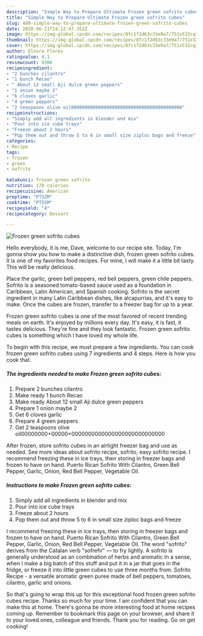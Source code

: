 ```yaml
---
description: "Simple Way to Prepare Ultimate Frozen green sofrito cubes"
title: "Simple Way to Prepare Ultimate Frozen green sofrito cubes"
slug: 489-simple-way-to-prepare-ultimate-frozen-green-sofrito-cubes
date: 2020-06-21T14:12:47.352Z
image: https://img-global.cpcdn.com/recipes/8fc1f2d63c33e9a7/751x532cq70/frozen-green-sofrito-cubes-recipe-main-photo.jpg
thumbnail: https://img-global.cpcdn.com/recipes/8fc1f2d63c33e9a7/751x532cq70/frozen-green-sofrito-cubes-recipe-main-photo.jpg
cover: https://img-global.cpcdn.com/recipes/8fc1f2d63c33e9a7/751x532cq70/frozen-green-sofrito-cubes-recipe-main-photo.jpg
author: Elnora Flores
ratingvalue: 4.1
reviewcount: 9306
recipeingredient:
- "2 bunches cilantro"
- "1 bunch Recao"
- " About 12 small Aji dulce green peppers"
- "1 onion maybe 2"
- "6 cloves garlic"
- "4 green peppers"
- "2 teaspoons olive oil00000000000000000000000000000000000000000"
recipeinstructions:
- "Simply add all ingredients in blender and mix"
- "Pour into ice cube trays"
- "Freeze about 2 hours"
- "Pop them out and throw 5 to 6 in small size ziploc bags and freeze"
categories:
- Recipe
tags:
- frozen
- green
- sofrito

katakunci: frozen green sofrito 
nutrition: 170 calories
recipecuisine: American
preptime: "PT32M"
cooktime: "PT55M"
recipeyield: "4"
recipecategory: Dessert

---
```



![Frozen green sofrito cubes](https://img-global.cpcdn.com/recipes/8fc1f2d63c33e9a7/751x532cq70/frozen-green-sofrito-cubes-recipe-main-photo.jpg)

Hello everybody, it is me, Dave, welcome to our recipe site. Today, I'm gonna show you how to make a distinctive dish, frozen green sofrito cubes. It is one of my favorites food recipes. For mine, I will make it a little bit tasty. This will be really delicious.

Place the garlic, green bell peppers, red bell peppers, green chile peppers. Sofrito is a seasoned tomato-based sauce used as a foundation in Caribbean, Latin American, and Spanish cooking. Sofrito is the secret ingredient in many Latin Caribbean dishes, like alcapurrias, and it&#39;s easy to make. Once the cubes are frozen, transfer to a freezer bag for up to a year.

Frozen green sofrito cubes is one of the most favored of recent trending meals on earth. It's enjoyed by millions every day. It's easy, it is fast, it tastes delicious. They're fine and they look fantastic. Frozen green sofrito cubes is something which I have loved my whole life.


To begin with this recipe, we must prepare a few ingredients. You can cook frozen green sofrito cubes using 7 ingredients and 4 steps. Here is how you cook that.

<!--inarticleads1-->

##### The ingredients needed to make Frozen green sofrito cubes:

1. Prepare 2 bunches cilantro
1. Make ready 1 bunch Recao
1. Make ready  About 12 small Aji dulce green peppers
1. Prepare 1 onion maybe 2
1. Get 6 cloves garlic
1. Prepare 4 green peppers
1. Get 2 teaspoons olive oil00000000+00000+0000000000000000000000000000


After frozen, store sofrito cubes in an airtight freezer bag and use as needed. See more ideas about sofrito recipe, sofrito, easy sofrito recipe. I recommend freezing these in ice trays, then storing in freezer bags and frozen to have on hand. Puerto Rican Sofrito With Cilantro, Green Bell Pepper, Garlic, Onion, Red Bell Pepper, Vegetable Oil. 

<!--inarticleads2-->

##### Instructions to make Frozen green sofrito cubes:

1. Simply add all ingredients in blender and mix
1. Pour into ice cube trays
1. Freeze about 2 hours
1. Pop them out and throw 5 to 6 in small size ziploc bags and freeze


I recommend freezing these in ice trays, then storing in freezer bags and frozen to have on hand. Puerto Rican Sofrito With Cilantro, Green Bell Pepper, Garlic, Onion, Red Bell Pepper, Vegetable Oil. The word &#34;sofrito&#34; derives from the Catalan verb &#34;sofrefir&#34; — to fry lightly. A sofrito is generally understood as an combination of herbs and aromatic In a sense, when I make a big batch of this stuff and put it in a jar that goes in the fridge, or freeze it into little green cubes to use three months from. Sofrito Recipe - a versatile aromatic green puree made of bell peppers, tomatoes, cilantro, garlic and onions. 

So that's going to wrap this up for this exceptional food frozen green sofrito cubes recipe. Thanks so much for your time. I am confident that you can make this at home. There's gonna be more interesting food at home recipes coming up. Remember to bookmark this page on your browser, and share it to your loved ones, colleague and friends. Thank you for reading. Go on get cooking!

